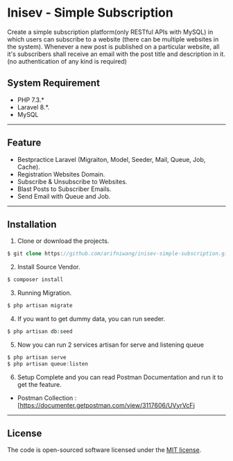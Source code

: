 # Inisev - Simple Subscription
Create a simple subscription platform(only RESTful APIs with MySQL) in which users can subscribe to a website (there can be multiple websites in the system). Whenever a new post is published on a particular website, all it's subscribers shall receive an email with the post title and description in it. (no authentication of any kind is required)

## System Requirement
- PHP 7.3.*
- Laravel 8.*.
- MySQL
<hr>


## Feature
- Bestpractice Laravel (Migraiton, Model, Seeder, Mail, Queue, Job, Cache).
- Registration Websites Domain.
- Subscribe & Unsubscribe to Websites.
- Blast Posts to Subscriber Emails.
- Send Email with Queue and Job.
<hr>


## Installation
1. Clone or download the projects.
```php
$ git clone https://github.com/arifniwang/inisev-simple-subscription.git
```

2. Install Source Vendor.
```php
$ composer install
```

3. Running Migration.
```php
$ php artisan migrate
```

4. If you want to get dummy data, you can run seeder.
```php
$ php artisan db:seed
```

5. Now you can run 2 services artisan for serve and listening queue
```php
$ php artisan serve
$ php artisan queue:listen
```

6. Setup Complete and you can read Postman Documentation and run it to get the feature.
- Postman Collection : [https://documenter.getpostman.com/view/3117606/UVyrVcFj
<hr>


## License

The code is open-sourced software licensed under the [MIT license](https://opensource.org/licenses/MIT).
